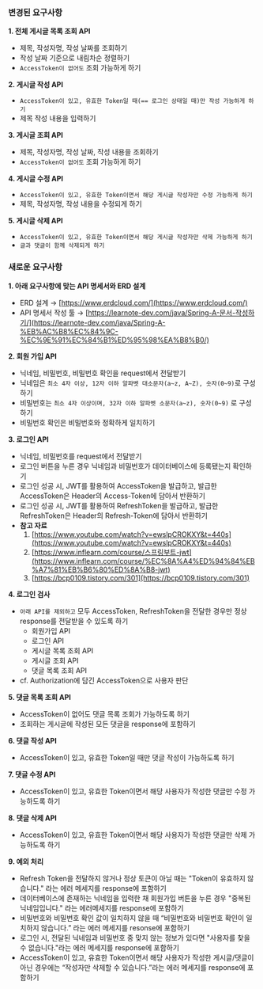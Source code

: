 ### 변경된 요구사항

__1. 전체 게시글 목록 조회 API__

   - 제목, 작성자명, 작성 날짜를 조회하기
   - 작성 날짜 기준으로 내림차순 정렬하기
   - `AccessToken이 없어도` 조회 가능하게 하기

__2. 게시글 작성 API__
   
   - `AccessToken이 있고, 유효한 Token일 때(== 로그인 상태일 때)만 작성 가능하게 하기`
   - 제목 작성 내용을 입력하기

__3. 게시글 조회 API__

   - 제목, 작성자명, 작성 날짜, 작성 내용을 조회하기
   - `AccessToken이 없어도` 조회 가능하게 하기

__4. 게시글 수정 API__

   - `AccessToken이 있고, 유효한 Token이면서 해당 게시글 작성자만 수정 가능하게 하기`
   - 제목, 작성자명, 작성 내용을 수정되게 하기

__5. 게시글 삭제 API__

   - `AccessToken이 있고, 유효한 Token이면서 해당 게시글 작성자만 삭제 가능하게 하기`
   - `글과 댓글이 함께 삭제되게 하기`


### 새로운 요구사항

__1. 아래 요구사항에 맞는 API 명세서와 ERD 설계__

  - ERD 설계 → [https://www.erdcloud.com/](https://www.erdcloud.com/)
  - API 명세서 작성 툴 → [https://learnote-dev.com/java/Spring-A-문서-작성하기/](https://learnote-dev.com/java/Spring-A-%EB%AC%B8%EC%84%9C-%EC%9E%91%EC%84%B1%ED%95%98%EA%B8%B0/)

__2. 회원 가입 API__

  - 닉네임, 비밀번호, 비밀번호 확인을 request에서 전달받기
  - 닉네임은 `최소 4자 이상, 12자 이하 알파벳 대소문자(a~z, A~Z), 숫자(0~9)`로 구성하기
  - 비밀번호는 `최소 4자 이상이며, 32자 이하 알파벳 소문자(a~z), 숫자(0~9)` 로 구성하기
  - 비밀번호 확인은 비밀번호와 정확하게 일치하기

__3. 로그인 API__

  - 닉네임, 비밀번호를 request에서 전달받기
  - 로그인 버튼을 누른 경우 닉네임과 비밀번호가 데이터베이스에 등록됐는지 확인하기
  - 로그인 성공 시, JWT를 활용하여 AccessToken을 발급하고, 발급한 AccessToken은 Header의 Access-Token에 담아서 반환하기
  - 로그인 성공 시, JWT를 활용하여 RefreshToken을 발급하고, 발급한 RefreshToken은 Header의 Refresh-Token에 담아서 반환하기
  - **참고 자료**
      1. [https://www.youtube.com/watch?v=ewslpCROKXY&t=440s](https://www.youtube.com/watch?v=ewslpCROKXY&t=440s)
      2. [https://www.inflearn.com/course/스프링부트-jwt](https://www.inflearn.com/course/%EC%8A%A4%ED%94%84%EB%A7%81%EB%B6%80%ED%8A%B8-jwt)
      3. [https://bcp0109.tistory.com/301](https://bcp0109.tistory.com/301)

__4. 로그인 검사__

  - `아래 API를 제외하고` 모두 AccessToken, RefreshToken을 전달한 경우만 정상 response를 전달받을 수 있도록 하기
      - 회원가입 API
      - 로그인 API
      - 게시글 목록 조회 API
      - 게시글 조회 API
      - 댓글 목록 조회 API
  - cf. Authorization에 담긴 AccessToken으로 사용자 판단

__5. 댓글 목록 조회 API__

  - AccessToken이 없어도 댓글 목록 조회가 가능하도록 하기
  - 조회하는 게시글에 작성된 모든 댓글을 response에 포함하기

__6. 댓글 작성 API__

  - AccessToken이 있고, 유효한 Token일 때만 댓글 작성이 가능하도록 하기

__7. 댓글 수정 API__

  - AccessToken이 있고, 유효한 Token이면서 해당 사용자가 작성한 댓글만 수정 가능하도록 하기

__8. 댓글 삭제 API__

  - AccessToken이 있고, 유효한 Token이면서 해당  사용자가 작성한 댓글만 삭제 가능하도록 하기

__9. 예외 처리__

  - Refresh Token을 전달하지 않거나 정상 토큰이 아닐 때는 "Token이 유효하지 않습니다." 라는 에러 메세지를 response에 포함하기
  - 데이터베이스에 존재하는 닉네임을 입력한 채 회원가입 버튼을 누른 경우 "중복된 닉네임입니다." 라는 에러메세지를 response에 포함하기
  - 비밀번호와 비밀번호 확인 값이 일치하지 않을 때 “비밀번호와 비밀번호 확인이 일치하지 않습니다.” 라는 에러 메세지를 resonse에 포함하기
  - 로그인 시, 전달된 닉네임과 비밀번호 중 맞지 않는 정보가 있다면 "사용자를 찾을 수 없습니다."라는 에러 메세지를 response에 포함하기
  - AccessToken이 있고, 유효한 Token이면서 해당 사용자가 작성한 게시글/댓글이 아닌 경우에는 “작성자만 삭제할 수 있습니다.”라는 에러 메세지를 response에 포함하기